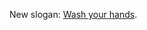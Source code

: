 New slogan: <a href="https://github.com/scripting/utils/blob/master/daveutils.js#L748">Wash your hands</a>.   
